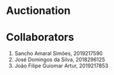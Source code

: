 # Auctionation

# Collaborators
1. Sancho Amaral Simões, 2019217590
2. José Domingos da Silva, 2018296125
3. João Filipe Guiomar Artur, 2019217853